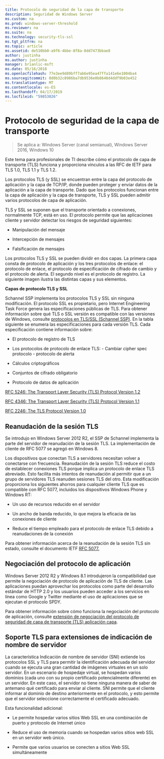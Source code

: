 ```yaml
---
title: Protocolo de seguridad de la capa de transporte
description: Seguridad de Windows Server
ms.custom: na
ms.prod: windows-server-threshold
ms.reviewer: na
ms.suite: na
ms.technology: security-tls-ssl
ms.tgt_pltfrm: na
ms.topic: article
ms.assetid: de510bb0-a9f6-4bbe-8f8a-8dd7473bbae8
author: justinha
ms.author: justinha
manager: brianlic-msft
ms.date: 05/16/2018
ms.openlocfilehash: 77e3ee9d89bff7ab6e95ea47ffa141e6e1004ba4
ms.sourcegitcommit: 0d0b32c8986ba7db9536e0b8648d4ddf9b03e452
ms.translationtype: MT
ms.contentlocale: es-ES
ms.lasthandoff: 04/17/2019
ms.locfileid: "59853026"
---
```

# <a name="transport-layer-security-protocol"></a>Protocolo de seguridad de la capa de transporte

>Se aplica a: Windows Server (canal semianual), Windows Server 2016, Windows 10

Este tema para profesionales de TI describe cómo el protocolo de capa de transporte (TLS) funciona y proporciona vínculos a las RFC de IETF para TLS 1.0, TLS 1.1 y TLS 1.2.

Los protocolos TLS (y SSL) se encuentran entre la capa del protocolo de aplicación y la capa de TCP/IP, donde pueden proteger y enviar datos de la aplicación a la capa de transporte. Dado que los protocolos funcionan entre la capa de aplicación y la capa de transporte, TLS y SSL pueden admitir varios protocolos de capa de aplicación.

TLS y SSL se suponen que el transporte orientado a conexiones, normalmente TCP, está en uso. El protocolo permite que las aplicaciones cliente y servidor detectar los riesgos de seguridad siguientes:

-   Manipulación del mensaje

-   Intercepción de mensajes

-   Falsificación de mensajes

Los protocolos TLS y SSL se pueden dividir en dos capas. La primera capa consta de protocolo de aplicación y los tres protocolos de enlace: el protocolo de enlace, el protocolo de especificación de cifrado de cambio y el protocolo de alerta. El segundo nivel es el protocolo de registro. La siguiente imagen ilustra las distintas capas y sus elementos.

**Capas de protocolo TLS y SSL**


Schannel SSP implementa los protocolos TLS y SSL sin ninguna modificación. El protocolo SSL es propietario, pero Internet Engineering Task Force genera las especificaciones públicas de TLS. Para obtener información sobre qué TLS o SSL versión es compatible con las versiones de Windows, consulte [protocolos en TLS/SSL (Schannel SSP)](https://msdn.microsoft.com/en-us/library/windows/desktop/mt808159(v=vs.85).aspx). En la tabla siguiente se enumera las especificaciones para cada versión TLS. Cada especificación contiene información sobre:

-   El protocolo de registro de TLS

-   Los protocolos de protocolo de enlace TLS: \- Cambiar cipher spec protocolo \- protocolo de alerta

-   Cálculos criptográficos

-   Conjuntos de cifrado obligatorio

-   Protocolo de datos de aplicación

[RFC 5246: The Transport Layer Security (TLS) Protocol Version 1.2](http://tools.ietf.org/html/rfc5246)

[RFC 4346: The Transport Layer Security (TLS) Protocol Version 1.1](http://tools.ietf.org/html/rfc4346)

[RFC 2246: The TLS Protocol Version 1.0](http://tools.ietf.org/html/rfc2246)

## <a name="BKMK_SessionResumption"></a>Reanudación de la sesión TLS
Se introdujo en Windows Server 2012 R2, el SSP de Schannel implementa la parte del servidor de reanudación de la sesión TLS. La implementación de cliente de RFC 5077 se agregó en Windows 8.

Los dispositivos que conectan TLS a servidores necesitan volver a conectarse con frecuencia. Reanudación de la sesión TLS reduce el costo de establecer conexiones TLS porque implica un protocolo de enlace TLS abreviado. Esto facilita más intentos de reanudación al permitir que a un grupo de servidores TLS reanuden sesiones TLS del otro. Esta modificación proporciona los siguientes ahorros para cualquier cliente TLS que es compatible con RFC 5077, incluidos los dispositivos Windows Phone y Windows RT:

-   Un uso de recursos reducido en el servidor

-   Un ancho de banda reducido, lo que mejora la eficacia de las conexiones de cliente

-   Reduce el tiempo empleado para el protocolo de enlace TLS debido a reanudaciones de la conexión

Para obtener información acerca de la reanudación de la sesión TLS sin estado, consulte el documento IETF [RFC 5077.](http://www.ietf.org/rfc/rfc5077)

## <a name="BKMK_AppProtocolNego"></a>Negociación del protocolo de aplicación
 Windows Server 2012 R2 y Windows 8.1 introdujeron la compatibilidad que permite la negociación de protocolo de aplicación de TLS de cliente. Las aplicaciones puedan aprovechar los protocolos como parte del desarrollo estándar de HTTP 2.0 y los usuarios pueden acceder a los servicios en línea como Google y Twitter mediante el uso de aplicaciones que se ejecutan el protocolo SPDY.

Para obtener información sobre cómo funciona la negociación del protocolo de aplicación, consulte [extensión de negociación del protocolo de seguridad de capa de transporte (TLS) aplicación capa](http://tools.ietf.org/search/draft-ietf-tls-applayerprotoneg-05).

## <a name="BKMK_SNI"></a>Soporte TLS para extensiones de indicación de nombre de servidor
La característica Indicación de nombre de servidor (SNI) extiende los protocolos SSL y TLS para permitir la identificación adecuada del servidor cuando se ejecuta una gran cantidad de imágenes virtuales en un solo servidor. En un escenario de hospedaje virtual, se hospedan varios dominios (cada uno con su propio certificado potencialmente diferente) en un servidor. En este caso, el servidor no tiene ninguna manera de saber de antemano qué certificado para enviar al cliente. SNI permite que el cliente informar al dominio de destino anteriormente en el protocolo, y esto permite que el servidor seleccione correctamente el certificado adecuado.

Esta funcionalidad adicional:

-   Le permite hospedar varios sitios Web SSL en una combinación de puerto y protocolo de Internet único

-   Reduce el uso de memoria cuando se hospedan varios sitios web SSL en un servidor web único.

-   Permite que varios usuarios se conecten a sitios Web SSL simultáneamente



